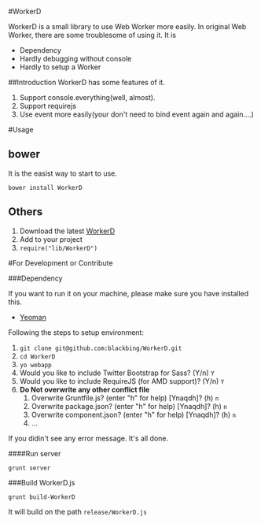 #WorkerD

WorkerD is a small library to use Web Worker more easily. In original Web Worker,
there are some troublesome of using it. It is

* Dependency
* Hardly debugging without console
* Hardly to setup a Worker

##Introduction
WorkerD has some features of it.

1. Support console.everything(well, almost).
2. Support requirejs
3. Use event more easily(your don't need to bind event again and again....)

#Usage

## bower
It is the easist way to start to use.

    bower install WorkerD

## Others

1. Download the latest [WorkerD](https://raw.github.com/blackbing/WorkerD/master/release/WorkerD.js)
2. Add to your project
3. ```require("lib/WorkerD")```

#For Development or Contribute

###Dependency

If you want to run it on your machine, please make sure you have installed this.

* [Yeoman](http://yeoman.io/)

Following the steps to setup environment:

1. ```git clone git@github.com:blackbing/WorkerD.git```
2. ```cd WorkerD```
3. ```yo webapp```
4. Would you like to include Twitter Bootstrap for Sass? (Y/n) ```Y```
5. Would you like to include RequireJS (for AMD support)? (Y/n) ```Y```
6. **Do Not overwrite any other conflict file**
    1. Overwrite Gruntfile.js? (enter "h" for help) [Ynaqdh]? (h) ```n```
    2. Overwrite package.json? (enter "h" for help) [Ynaqdh]? (h) ```n```
    3. Overwrite component.json? (enter "h" for help) [Ynaqdh]? (h) ```n```
    4. ...

If you didin't see any error message. It's all done.

####Run server

    grunt server

###Build WorkerD.js

    grunt build-WorkerD
    
It will build on the path ```release/WorkerD.js```
